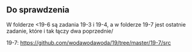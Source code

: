 ## Do sprawdzenia
W folderze <19-6 są zadania 19-3 i 19-4, a w folderze 19-7 jest ostatnie 
zadanie, które i tak łączy dwa poprzednie/

19-7: https://github.com/wodawodawoda/19/tree/master/19-7/src
